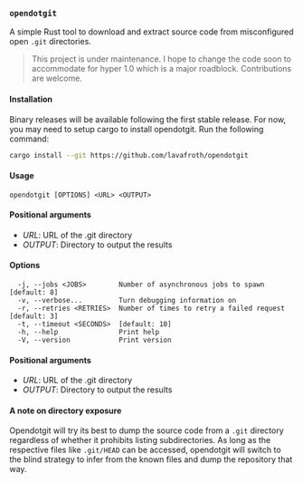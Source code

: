 ### `opendotgit`

A simple Rust tool to download and extract source code from misconfigured open `.git` directories.

> This project is under maintenance. I hope to change the code soon to accommodate for hyper 1.0 which is a major roadblock. Contributions are welcome.

#### Installation

Binary releases will be available following the first stable release. For now,
you may need to setup cargo to install opendotgit. Run the following command:

```sh
cargo install --git https://github.com/lavafroth/opendotgit
```

#### Usage

```
opendotgit [OPTIONS] <URL> <OUTPUT>
```

#### Positional arguments

- _URL_: URL of the .git directory
- _OUTPUT_: Directory to output the results

#### Options

```
  -j, --jobs <JOBS>        Number of asynchronous jobs to spawn [default: 8]
  -v, --verbose...         Turn debugging information on
  -r, --retries <RETRIES>  Number of times to retry a failed request [default: 3]
  -t, --timeout <SECONDS>  [default: 10]
  -h, --help               Print help
  -V, --version            Print version
```

#### Positional arguments

- _URL_: URL of the .git directory
- _OUTPUT_: Directory to output the results

#### A note on directory exposure

Opendotgit will try its best to dump the source code from a `.git` directory regardless of whether
it prohibits listing subdirectories. As long as the respective files like `.git/HEAD` can be accessed,
opendotgit will switch to the blind strategy to infer from the known files and dump the repository
that way.
